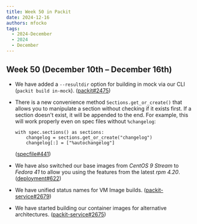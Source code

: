 ```yaml
---
title: Week 50 in Packit
date: 2024-12-16
authors: mfocko
tags:
  - 2024-December
  - 2024
  - December
---
```


## Week 50 (December 10th – December 16th)

- We have added a `--resultdir` option for building in mock via our CLI
  (`packit build in-mock`).
  ([packit#2475](https://github.com/packit/packit/pull/2475))
- There is a new convenience method `Sections.get_or_create()` that allows you
  to manipulate a section without checking if it exists first. If a section
  doesn't exist, it will be appended to the end. For example, this will work
  properly even on spec files without `%changelog`:

  ```
  with spec.sections() as sections:
      changelog = sections.get_or_create("changelog")
      changelog[:] = ["%autochangelog"]
  ```

  ([specfile#441](https://github.com/packit/specfile/pull/441))

- We have also switched our base images from _CentOS 9 Stream_ to _Fedora 41_ to
  allow you using the features from the latest _rpm 4.20_.
  ([deployment#622](https://github.com/packit/deployment/pull/622))
- We have unified status names for VM Image builds.
  ([packit-service#2679](https://github.com/packit/packit-service/pull/2679))
- We have started building our container images for alternative architectures.
  ([packit-service#2675](https://github.com/packit/packit-service/pull/2675))
